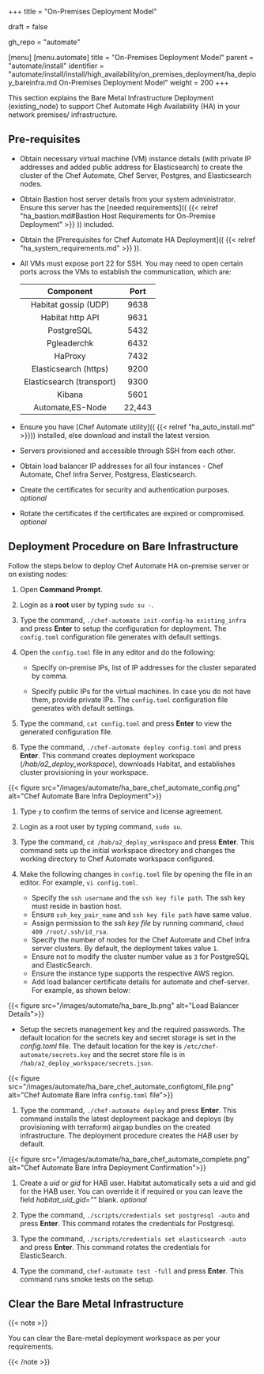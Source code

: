 +++
title = "On-Premises Deployment Model"

draft = false

gh_repo = "automate"

[menu]
  [menu.automate]
    title = "On-Premises Deployment Model"
    parent = "automate/install"
    identifier = "automate/install/install/high_availability/on_premises_deployment/ha_deploy_bareinfra.md On-Premises Deployment Model"
    weight = 200
+++

This section explains the Bare Metal Infrastructure Deployment (existing_node) to support Chef Automate High Availability (HA) in your network premises/ infrastructure.

## Pre-requisites

- Obtain necessary virtual machine (VM) instance details (with private IP addresses and added public address for Elasticsearch) to create the cluster of the Chef Automate, Chef Server, Postgres, and Elasticsearch nodes.
- Obtain Bastion host server details from your system administrator. Ensure this server has the [needed requirements](( {{< relref "ha_bastion.md#Bastion Host Requirements for On-Premise Deployment" >}} )) included.
- Obtain the [Prerequisites for Chef Automate HA Deployment](( {{< relref "ha_system_requirements.md" >}} )).
- All VMs must expose port 22 for SSH. You may need to open certain ports across the VMs to establish the communication, which are:

   | Component                                | Port                    |
   | :--------------------------------------: | :---------------------: |
   | Habitat gossip (UDP)                     |     9638                |
   | Habitat http API                         |     9631                |
   | PostgreSQL                               |     5432                |
   | Pgleaderchk                              |     6432                |
   | HaProxy                                  |     7432                |
   | Elasticsearch (https)                    |     9200                |
   | Elasticsearch (transport)                |     9300                |
   | Kibana                                   |     5601                |
   | Automate,ES-Node                         |     22,443              |

- Ensure you have [Chef Automate utility](( {{< relref "ha_auto_install.md" >}})) installed, else download and install the latest version.
- Servers provisioned and accessible through SSH from each other.
- Obtain load balancer IP addresses for all four instances - Chef Automate, Chef Infra Server, Postgress, Elasticsearch.
- Create the certificates for security and authentication purposes. _optional_
- Rotate the certificates if the certificates are expired or compromised. _optional_

## Deployment Procedure on Bare Infrastructure

Follow the steps below to deploy Chef Automate HA on-premise server or on existing nodes:

1. Open **Command Prompt**.
1. Login as a **root** user by typing `sudo su -`.
1. Type the command, `./chef-automate init-config-ha existing_infra` and press **Enter** to setup the configuration for deployment. The `config.toml` configuration file generates with default settings.

1. Open the `config.toml` file in any editor and do the following:

   - Specify on-premise IPs, list of IP addresses for the cluster separated by comma.

   - Specify public IPs for the virtual machines. In case you do not have them, provide private IPs. The `config.toml` configuration file generates with default settings.

1. Type the command, `cat config.toml` and press **Enter** to view the generated configuration file.

1. Type the command, `./chef-automate deploy config.toml` and press **Enter**. This command creates deployment workspace (*/hab/a2_deploy_workspace*), downloads Habitat, and establishes cluster provisioning in your workspace.

{{< figure src="/images/automate/ha_bare_chef_automate_config.png" alt="Chef Automate Bare Infra Deployment">}}

1. Type `y` to confirm the terms of service and license agreement.

1. Login as a root user by typing command, `sudo su`.

1. Type the command, `cd /hab/a2_deploy_workspace` and press **Enter**. This command sets up the initial workspace directory and changes the working directory to Chef Automate workspace configured.

1. Make the following changes in `config.toml` file by opening the file in an editor. For example, `vi config.toml`.

   - Specify the `ssh username` and the `ssh key file path`. The ssh key must reside in bastion host.
   - Ensure `ssh_key_pair_name` and `ssh key file path` have same value.
   - Assign permission to the *ssh key file* by running command, `chmod 400 /root/.ssh/id_rsa`.
   - Specify the number of nodes for the Chef Automate and Chef Infra server clusters. By default, the deployment takes value `1`.
   - Ensure not to modify the cluster number value as `3` for PostgreSQL and ElasticSearch.
   - Ensure the instance type supports the respective AWS region.
   - Add load balancer certificate details for automate and chef-server. For example, as shown below:

<!-- automate_lb_certificate_arn = "arn:aws:acm:ap-south-1:510367013858:certificate/1aae9fce-60df-4791-9bec-ef6a0f723f3e"
chef_server_lb_certificate_arn = "arn:aws:acm:ap-south-1:510367013858:certificate/1aae9fce-60df-4791-9bec-ef6a0f723f3e" -->

   {{< figure src="/images/automate/ha_bare_lb.png" alt="Load Balancer Details">}}

   - Setup the secrets management key and the required passwords. The default location for the secrets key and secret storage is set in the *config.toml* file. The default location for the key is `/etc/chef-automate/secrets.key` and the secret store file is in `/hab/a2_deploy_workspace/secrets.json`.

{{< figure src="/images/automate/ha_bare_chef_automate_configtoml_file.png" alt="Chef Automate Bare Infra `config.toml` file">}}

1. Type the command, `./chef-automate deploy` and press **Enter**. This command installs the latest deployment package and deploys (by provisioning with terraform) airgap bundles on the created infrastructure. The deployment procedure creates the *HAB* user by default.

{{< figure src="/images/automate/ha_bare_chef_automate_complete.png" alt="Chef Automate Bare Infra Deployment Confirmation">}}

1. Create a *uid* or *gid* for HAB user. Habitat automatically sets a uid and gid for the HAB user. You can override it if required or you can leave the field *habitat_uid_gid=""* blank. *optional*

1. Type the command, `./scripts/credentials set postgresql -auto` and press **Enter**. This command rotates the credentials for Postgresql.

1. Type the command, `./scripts/credentials set elasticsearch -auto` and press **Enter**. This command rotates the credentials for ElasticSearch.

1. Type the command, `chef-automate test -full` and press **Enter**. This command runs smoke tests on the setup.

<!-- The default location for the secrets key and secret storage is set in the config file. The default location for the key is /etc/chef-automate/secrets.key and the secret store file is in /hab/a2_deploy_workspace/secrets.json -->

## Clear the Bare Metal Infrastructure

{{< note >}}

You can clear the Bare-metal deployment workspace as per your requirements.

{{< /note >}}
